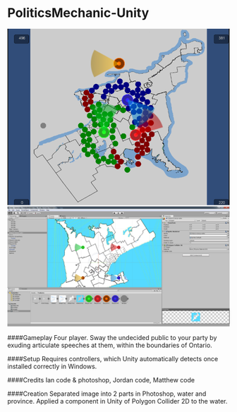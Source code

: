 PoliticsMechanic-Unity
=================

![readme image][1]
![readme image][2]

####Gameplay
Four player. Sway the undecided public to your party by exuding articulate speeches at them, within the boundaries of Ontario.

####Setup
Requires controllers, which Unity automatically detects once installed correctly in Windows.

####Credits
Ian code & photoshop, Jordan code, Matthew code

####Creation
Separated image into 2 parts in Photoshop, water and province. Applied a component in Unity of Polygon Collider 2D to the water.

  [1]: https://raw.githubusercontent.com/GameMakersUnion/PoliticsMechanic-Unity/master/README1.png
  [2]: https://raw.githubusercontent.com/GameMakersUnion/PoliticsMechanic-Unity/master/README2.png



